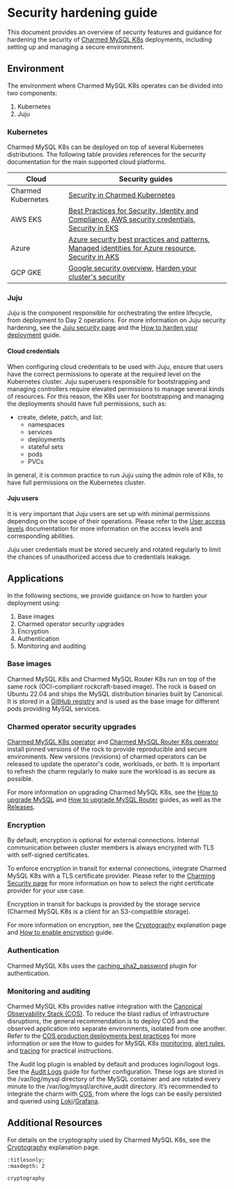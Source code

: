 # Security hardening guide

This document provides an overview of security features and guidance for hardening the security of [Charmed MySQL K8s](https://charmhub.io/mysql-k8s) deployments, including setting up and managing a secure environment.

## Environment

The environment where Charmed MySQL K8s operates can be divided into two components:

1. Kubernetes
2. Juju

### Kubernetes

Charmed MySQL K8s can be deployed on top of several Kubernetes distributions. The following table provides references for the security documentation for the main supported cloud platforms.

| Cloud              | Security guides                                                                                                                                                                                                                                                                                                                                   |
|--------------------|--------------------------------------------------------------------------------------------------------------------------------------------------------------------------------------------------------------------------------------------------------------------------------------------------------------------------------------------------|
| Charmed Kubernetes | [Security in Charmed Kubernetes](https://ubuntu.com/kubernetes/docs/security)                                                                                                                                                                                                                                                                    |
| AWS EKS            | [Best Practices for Security, Identity and Compliance](https://aws.amazon.com/architecture/security-identity-compliance), [AWS security credentials](https://docs.aws.amazon.com/IAM/latest/UserGuide/security-creds.html), [Security in EKS](https://docs.aws.amazon.com/eks/latest/userguide/security.html) | 
| Azure              | [Azure security best practices and patterns](https://learn.microsoft.com/en-us/azure/security/fundamentals/best-practices-and-patterns), [Managed identities for Azure resource](https://learn.microsoft.com/en-us/entra/identity/managed-identities-azure-resources/), [Security in AKS](https://learn.microsoft.com/en-us/azure/aks/concepts-security)                                                      |
| GCP GKE              |  [Google security overview](https://cloud.google.com/kubernetes-engine/docs/concepts/security-overview), [Harden your cluster's security](https://cloud.google.com/kubernetes-engine/docs/concepts/security-overview)                                                    |

### Juju 

Juju is the component responsible for orchestrating the entire lifecycle, from deployment to Day 2 operations. For more information on Juju security hardening, see the
[Juju security page](https://documentation.ubuntu.com/juju/latest/explanation/juju-security/index.html) and the [How to harden your deployment](https://documentation.ubuntu.com/juju/3.6/howto/manage-your-juju-deployment/harden-your-juju-deployment/) guide.

#### Cloud credentials

When configuring cloud credentials to be used with Juju, ensure that users have the correct permissions to operate at the required level on the Kubernetes cluster. Juju superusers responsible for bootstrapping and managing controllers require elevated permissions to manage several kinds of resources. For this reason, the K8s user for bootstrapping and managing the deployments should have full permissions, such as: 

* create, delete, patch, and list:
    * namespaces
    * services
    * deployments
    * stateful sets
    * pods
    * PVCs

In general, it is common practice to run Juju using the admin role of K8s, to have full permissions on the Kubernetes cluster. 

#### Juju users

It is very important that Juju users are set up with minimal permissions depending on the scope of their operations. Please refer to the [User access levels](https://juju.is/docs/juju/user-permissions) documentation for more information on the access levels and corresponding abilities.

Juju user credentials must be stored securely and rotated regularly to limit the chances of unauthorized access due to credentials leakage.

## Applications

In the following sections, we provide guidance on how to harden your deployment using:

1. Base images
2. Charmed operator security upgrades
3. Encryption 
4. Authentication
5. Monitoring and auditing

### Base images

Charmed MySQL K8s and Charmed MySQL Router K8s run on top of the same rock (OCI-compliant rockcraft-based image). The rock is based on Ubuntu 22.04 and ships the MySQL distribution binaries built by Canonical. It is stored in a [GitHub registry](https://github.com/canonical/charmed-mysql-rock/pkgs/container/charmed-mysql) and is used as the base image for different pods providing MySQL services. 

### Charmed operator security upgrades

[Charmed MySQL K8s operator](https://github.com/canonical/mysql-k8s-operator) and [Charmed MySQL Router K8s operator](https://github.com/canonical/mysql-router-k8s-operator) install pinned versions of the rock to provide reproducible and secure environments. New versions (revisions) of charmed operators can be released to update the operator's code, workloads, or both. It is important to refresh the charm regularly to make sure the workload is as secure as possible.

For more information on upgrading Charmed MySQL K8s, see the [How to upgrade MySQL](/how-to/upgrade/index) and [How to upgrade MySQL Router](https://charmhub.io/mysql-router-k8s/docs/h-upgrade) guides, as well as the [Releases](/reference/releases).

### Encryption

By default, encryption is optional for external connections. Internal communication between cluster members is always encrypted with TLS with self-signed certificates.

To enforce encryption in transit for external connections, integrate Charmed MySQL K8s with a TLS certificate provider. Please refer to the [Charming Security page](https://charmhub.io/topics/security-with-x-509-certificates) for more information on how to select the right certificate provider for your use case.

Encryption in transit for backups is provided by the storage service (Charmed MySQL K8s is a client for an S3-compatible storage).

For more information on encryption, see the [Cryptography](https://discourse.charmhub.io/t/charmed-mysql-k8s-explanations-cryptography/16783) explanation page and [How to enable encryption](https://canonical.com/data/docs/mysql/k8s/h-enable-tls) guide.

### Authentication

Charmed MySQL K8s uses the [caching_sha2_password](https://dev.mysql.com/doc/refman/8.0/en/caching-sha2-pluggable-authentication.html) plugin for authentication. 

### Monitoring and auditing

Charmed MySQL K8s provides native integration with the [Canonical Observability Stack (COS)](https://charmhub.io/topics/canonical-observability-stack). To reduce the blast radius of infrastructure disruptions, the general recommendation is to deploy COS and the observed application into separate environments, isolated from one another. Refer to the [COS production deployments best practices](https://charmhub.io/topics/canonical-observability-stack/reference/best-practices) for more information or see the How to guides for MySQL K8s [monitoring](https://canonical.com/data/docs/mysql/k8s/h-enable-monitoring), [alert rules](https://canonical.com/data/docs/mysql/k8s/h-enable-alert-rules), and [tracing](https://canonical.com/data/docs/mysql/k8s/h-enable-tracing) for practical instructions.

The Audit log plugin is enabled by default and produces login/logout logs. See the [Audit Logs](https://charmhub.io/mysql-k8s/docs/e-audit-logs) guide for further configuration. These logs are stored in the /var/log/mysql directory of the MySQL container and are rotated every minute to the /var/log/mysql/archive_audit directory. It’s recommended to integrate the charm with [COS](https://discourse.charmhub.io/t/9900), from where the logs can be easily persisted and queried using [Loki](https://charmhub.io/loki-k8s)/[Grafana](https://charmhub.io/grafana).

## Additional Resources

For details on the cryptography used by Charmed MySQL K8s, see the [Cryptography](https://discourse.charmhub.io/t/charmed-mysql-k8s-explanations-cryptography/16783) explanation page.

```{toctree}
:titlesonly:
:maxdepth: 2  

cryptography
```